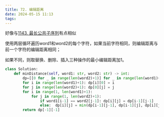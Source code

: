 ```yaml
---
title: 72. 编辑距离
date: 2024-05-15 11:13
tags:
---
```

好像与[1143. 最长公共子序列](_posts/计算机科学基础/leetcode刷题/动态规划/1143.%20最长公共子序列)有点相似

使用两层循环遍历word1和word2的每个字符，如果当前字符相同，则编辑距离与前一个字符的编辑距离相同；

如果不同，则取替换、删除、插入三种操作的最小编辑距离加1。

```python
class Solution:
    def minDistance(self, word1: str, word2: str) -> int:
        dp=[[0 for _ in range(len(word2)+1)] for _ in range(len(word1)+1)]
        for i in range(len(word1)+1): dp[i][0] = i
        for j in range(len(word2)+1): dp[0][j] = j
        for i in range(1, len(word1)+1):
            for j in range(1, len(word2)+1):
                if word1[i-1] == word2[j-1]: dp[i][j] = dp[i-1][j-1]
                else:  dp[i][j] = min(dp[i-1][j-1], dp[i-1][j], dp[i][j-1]) + 1
        return dp[-1][-1]
                
```
